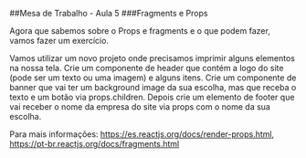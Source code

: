 
##Mesa de Trabalho - Aula 5
###Fragments e Props

Agora que sabemos sobre o Props e fragments e o que podem fazer, vamos fazer um exercício.

Vamos utilizar um novo projeto onde precisamos imprimir alguns elementos na nossa tela. Crie um componente de header que contém a logo do site (pode ser um texto ou uma imagem) e alguns itens. Crie um componente de banner que vai ter um background image da sua escolha, mas que receba o texto e um botão via props.children. Depois crie um elemento de footer que vai receber o nome da empresa do site via props com o nome da sua escolha.

Para mais informações: 
https://es.reactjs.org/docs/render-props.html,
https://pt-br.reactjs.org/docs/fragments.html
